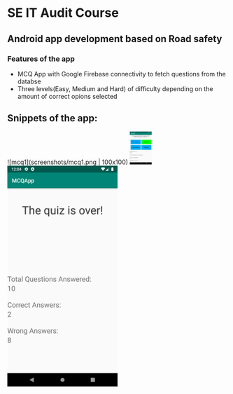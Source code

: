 # SE IT Audit Course

## Android app development based on Road safety

### Features of the app

* MCQ App with Google Firebase connectivity to fetch questions from the databse
* Three levels(Easy, Medium and Hard) of difficulty depending on the amount of correct opions selected


## Snippets of the app:

![mcq1](screenshots/mcq1.png | 100x100)
<img src="screenshots/mcq3.png" alt="mcq3" width="50" height="75">
<img src="screenshots/mcq2.png" alt="mcq2" width="50%" height="75%">
